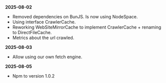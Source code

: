 **2025-08-02**
* Removed dependencies on BunJS. Is now using NodeSpace.
* Using interface CrawlerCache.
* Reworking WebSiteMirrorCache to implement CrawlerCache + renaming to DirectFileCache.
* Metrics about the url crawled.

**2025-08-03**
* Allow using our own fetch engine.

**2025-08-05**
* Npm to version 1.0.2